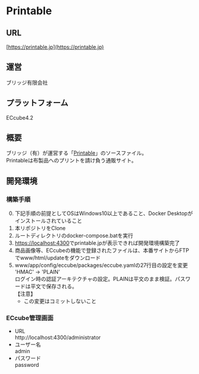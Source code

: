 # Printable
## URL
[https://printable.jp](https://printable.jp)

## 運営
ブリッジ有限会社

## プラットフォーム
ECcube4.2

## 概要
ブリッジ（有）が運営する「[Printable](https://printable.jp)」のソースファイル。  
Printableは布製品へのプリントを請け負う通販サイト。

## 開発環境
### 構築手順
0. 下記手順の前提としてOSはWindows10以上であること、Docker Desktopがインストールされていること
1. 本リポジトリをClone
2. ルートディレクトリのdocker-compose.batを実行
3. [https://localhost:4300](https://localhost:4300)でprintable.jpが表示できれば開発環境構築完了
4. 商品画像等、ECcubeの機能で登録されたファイルは、本番サイトからFTPでwww/html/updateをダウンロード
5. www/app/config/eccube/packages/eccube.yamlの27行目の設定を変更 'HMAC' → 'PLAIN'  
	ログイン時の認証アーキテクチャの設定。PLAINは平文のまま検証。パスワードは平文で保存される。  
	【注意】
	* この変更はコミットしないこと

### ECcube管理画面
* URL  
	http://localhost:4300/administrator
* ユーザー名  
	admin
* パスワード  
	password